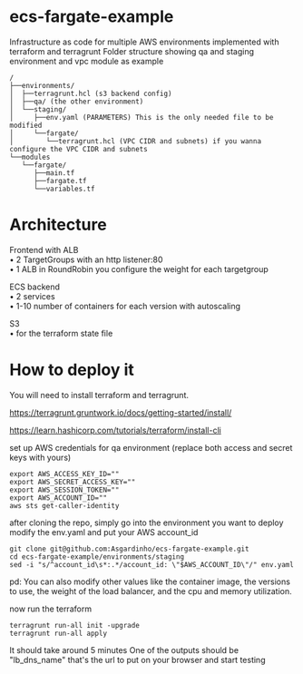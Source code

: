 # ecs-fargate-example

Infrastructure as code for multiple AWS environments implemented with terraform and terragrunt
Folder structure showing qa and staging environment and vpc module as example
```
/
├──environments/
│  ├──terragrunt.hcl (s3 backend config)
│  ├──qa/ (the other environment)
│  └──staging/
│     ├──env.yaml (PARAMETERS) This is the only needed file to be modified 
│     └──fargate/
│        └──terragrunt.hcl (VPC CIDR and subnets) if you wanna configure the VPC CIDR and subnets
└──modules
   └──fargate/
      ├──main.tf
      ├──fargate.tf
      └──variables.tf
```
# Architecture
Frontend with ALB   
   • 2 TargetGroups with an http listener:80  
   • 1 ALB in RoundRobin you configure the weight for each targetgroup 
     
ECS backend  
   • 2 services  
   • 1-10 number of containers for each version with autoscaling  
     
S3  
   • for the terraform state file  

# How to deploy it 

You will need to install terraform and terragrunt.

https://terragrunt.gruntwork.io/docs/getting-started/install/

https://learn.hashicorp.com/tutorials/terraform/install-cli

set up AWS credentials for qa environment (replace both access and secret keys with yours)

```
export AWS_ACCESS_KEY_ID=""
export AWS_SECRET_ACCESS_KEY=""
export AWS_SESSION_TOKEN=""
export AWS_ACCOUNT_ID=""
aws sts get-caller-identity
```

after cloning the repo, simply go into the environment you want to deploy
modify the env.yaml and put your AWS account_id
```
git clone git@github.com:Asgardinho/ecs-fargate-example.git
cd ecs-fargate-example/environments/staging
sed -i "s/^account_id\s*:.*/account_id: \"$AWS_ACCOUNT_ID\"/" env.yaml
```
pd: You can also modify other values like the container image, the versions to use, the weight of the load balancer, and the cpu and memory utilization.

now run the terraform
```
terragrunt run-all init -upgrade
terragrunt run-all apply
```
It should take around 5 minutes
One of the outputs should be "lb_dns_name" that's the url to put on your browser and start testing
